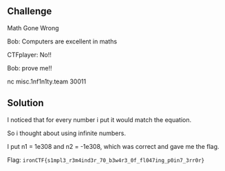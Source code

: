 ## Challenge

Math Gone Wrong

Bob: Computers are excellent in maths

CTFplayer: No!!

Bob: prove me!!

nc misc.1nf1n1ty.team 30011

## Solution

I noticed that for every number i put it would match the equation.

So i thought about using infinite numbers.

I put n1 = 1e308 and n2 = -1e308, which was correct and gave me the flag.


Flag: `ironCTF{s1mpl3_r3m4ind3r_70_b3w4r3_0f_fl047ing_p0in7_3rr0r}`
